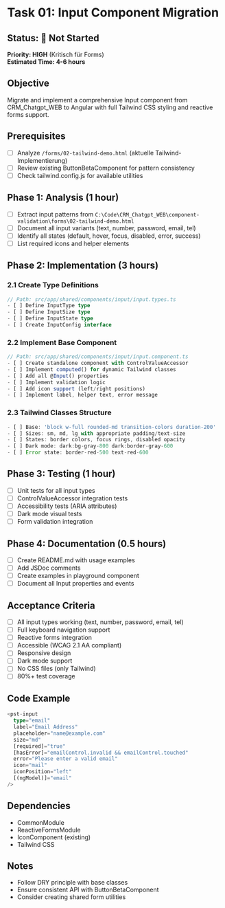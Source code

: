 # Task 01: Input Component Migration

## Status: 🔴 Not Started
**Priority: HIGH** (Kritisch für Forms)  
**Estimated Time: 4-6 hours**

## Objective
Migrate and implement a comprehensive Input component from CRM_Chatgpt_WEB to Angular with full Tailwind CSS styling and reactive forms support.

## Prerequisites
- [ ] Analyze `/forms/02-tailwind-demo.html` (aktuelle Tailwind-Implementierung)
- [ ] Review existing ButtonBetaComponent for pattern consistency
- [ ] Check tailwind.config.js for available utilities

## Phase 1: Analysis (1 hour)
- [ ] Extract input patterns from `C:\Code\CRM_Chatgpt_WEB\component-validation\forms\02-tailwind-demo.html`
- [ ] Document all input variants (text, number, password, email, tel)
- [ ] Identify all states (default, hover, focus, disabled, error, success)
- [ ] List required icons and helper elements

## Phase 2: Implementation (3 hours)

### 2.1 Create Type Definitions
```typescript
// Path: src/app/shared/components/input/input.types.ts
- [ ] Define InputType type
- [ ] Define InputSize type
- [ ] Define InputState type
- [ ] Create InputConfig interface
```

### 2.2 Implement Base Component
```typescript
// Path: src/app/shared/components/input/input.component.ts
- [ ] Create standalone component with ControlValueAccessor
- [ ] Implement computed() for dynamic Tailwind classes
- [ ] Add all @Input() properties
- [ ] Implement validation logic
- [ ] Add icon support (left/right positions)
- [ ] Implement label, helper text, error message
```

### 2.3 Tailwind Classes Structure
```typescript
- [ ] Base: 'block w-full rounded-md transition-colors duration-200'
- [ ] Sizes: sm, md, lg with appropriate padding/text-size
- [ ] States: border colors, focus rings, disabled opacity
- [ ] Dark mode: dark:bg-gray-800 dark:border-gray-600
- [ ] Error state: border-red-500 text-red-600
```

## Phase 3: Testing (1 hour)
- [ ] Unit tests for all input types
- [ ] ControlValueAccessor integration tests
- [ ] Accessibility tests (ARIA attributes)
- [ ] Dark mode visual tests
- [ ] Form validation integration

## Phase 4: Documentation (0.5 hours)
- [ ] Create README.md with usage examples
- [ ] Add JSDoc comments
- [ ] Create examples in playground component
- [ ] Document all Input properties and events

## Acceptance Criteria
- [ ] All input types working (text, number, password, email, tel)
- [ ] Full keyboard navigation support
- [ ] Reactive forms integration
- [ ] Accessible (WCAG 2.1 AA compliant)
- [ ] Responsive design
- [ ] Dark mode support
- [ ] No CSS files (only Tailwind)
- [ ] 80%+ test coverage

## Code Example
```typescript
<pst-input
  type="email"
  label="Email Address"
  placeholder="name@example.com"
  size="md"
  [required]="true"
  [hasError]="emailControl.invalid && emailControl.touched"
  error="Please enter a valid email"
  icon="mail"
  iconPosition="left"
  [(ngModel)]="email"
/>
```

## Dependencies
- CommonModule
- ReactiveFormsModule
- IconComponent (existing)
- Tailwind CSS

## Notes
- Follow DRY principle with base classes
- Ensure consistent API with ButtonBetaComponent
- Consider creating shared form utilities
